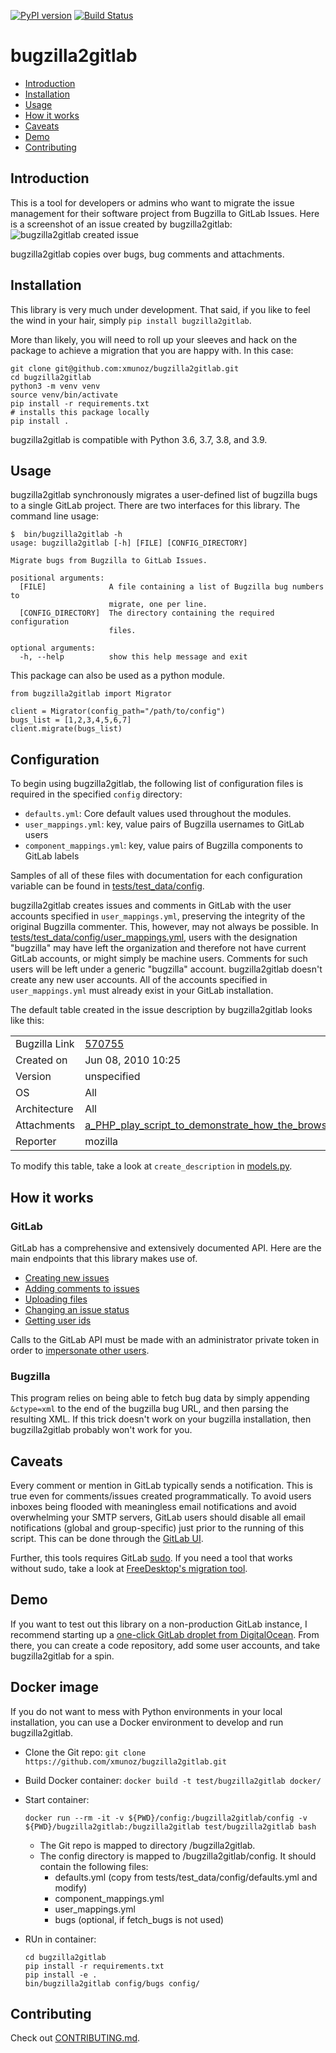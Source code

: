 [![PyPI version](https://badge.fury.io/py/bugzilla2gitlab.svg)](http://badge.fury.io/py/bugzilla2gitlab) [![Build Status](https://travis-ci.com/xmunoz/bugzilla2gitlab.svg?branch=master)](https://travis-ci.com/xmunoz/bugzilla2gitlab)

# bugzilla2gitlab

- [Introduction](#introduction)
- [Installation](#installation)
- [Usage](#usage)
- [How it works](#how-it-works)
- [Caveats](#caveats)
- [Demo](#demo)
- [Contributing](#contributing)

## Introduction

This is a tool for developers or admins who want to migrate the issue management for their software project from Bugzilla to GitLab Issues. Here is a screenshot of an issue created by bugzilla2gitlab:
![bugzilla2gitlab created issue](snapshot.png)

bugzilla2gitlab copies over bugs, bug comments and attachments.

## Installation

This library is very much under development. That said, if you like to feel the wind in your hair, simply `pip install bugzilla2gitlab`.

More than likely, you will need to roll up your sleeves and hack on the package to achieve a migration that you are happy with. In this case:

```
git clone git@github.com:xmunoz/bugzilla2gitlab.git
cd bugzilla2gitlab
python3 -m venv venv
source venv/bin/activate
pip install -r requirements.txt
# installs this package locally
pip install .
```

bugzilla2gitlab is compatible with Python 3.6, 3.7, 3.8, and 3.9.

## Usage

bugzilla2gitlab synchronously migrates a user-defined list of bugzilla bugs to a single GitLab project. There are two interfaces for this library. The command line usage:

```
$  bin/bugzilla2gitlab -h
usage: bugzilla2gitlab [-h] [FILE] [CONFIG_DIRECTORY]

Migrate bugs from Bugzilla to GitLab Issues.

positional arguments:
  [FILE]              A file containing a list of Bugzilla bug numbers to
                      migrate, one per line.
  [CONFIG_DIRECTORY]  The directory containing the required configuration
                      files.

optional arguments:
  -h, --help          show this help message and exit
```

This package can also be used as a python module.

```
from bugzilla2gitlab import Migrator

client = Migrator(config_path="/path/to/config")
bugs_list = [1,2,3,4,5,6,7]
client.migrate(bugs_list)
```

## Configuration

To begin using bugzilla2gitlab, the following list of configuration files is required in the specified `config` directory:

- `defaults.yml`: Core default values used throughout the modules.
- `user_mappings.yml`: key, value pairs of Bugzilla usernames to GitLab users
- `component_mappings.yml`: key, value pairs of Bugzilla components to GitLab labels

Samples of all of these files with documentation for each configuration variable can be found in [tests/test_data/config](tests/test_data/config).

bugzilla2gitlab creates issues and comments in GitLab with the user accounts specified in `user_mappings.yml`, preserving the integrity of the original Bugzilla commenter. This, however, may not always be possible. In [tests/test_data/config/user_mappings.yml](tests/test_data/config/user_mappings.yml), users with the designation "bugzilla" may have left the organization and therefore not have current GitLab accounts, or might simply be machine users. Comments for such users will be left under a generic "bugzilla" account. bugzilla2gitlab doesn't create any new user accounts. All of the accounts specified in `user_mappings.yml` must already exist in your GitLab installation.

The default table created in the issue description by bugzilla2gitlab looks like this:

|  |  |
| --- | --- |
| Bugzilla Link | [570755](https://bugzilla.mozilla.org/show_bug.cgi?id=570755) |
| Created on | Jun 08, 2010 10:25 |
| Version | unspecified |
| OS | All |
| Architecture | All |
| Attachments | [a_PHP_play_script_to_demonstrate_how_the_browser_requests_videos](/uploads/e521dd042dc4cfd3d49151d87dee8058/a_PHP_play_script_to_demonstrate_how_the_browser_requests_videos) |
| Reporter | mozilla |

To modify this table, take a look at `create_description` in [models.py](/bugzilla2gitlab/models.py#L92).

## How it works

### GitLab

GitLab has a comprehensive and extensively documented API. Here are the main endpoints that this library makes use of.

- [Creating new issues](http://doc.gitlab.com/ce/api/issues.html#new-issue)
- [Adding comments to issues](http://doc.gitlab.com/ce/api/notes.html)
- [Uploading files](http://doc.gitlab.com/ce/api/projects.html#upload-a-file)
- [Changing an issue status](http://doc.gitlab.com/ce/api/issues.html#edit-issue)
- [Getting user ids](http://doc.gitlab.com/ce/api/users.html#for-admins)

Calls to the GitLab API must be made with an administrator private token in order to [impersonate other users](http://doc.gitlab.com/ce/api/#sudo).

### Bugzilla

This program relies on being able to fetch bug data by simply appending `&ctype=xml` to the end of the bugzilla bug URL, and then parsing the resulting XML. If this trick doesn't work on your bugzilla installation, then bugzilla2gitlab probably won't work for you.

## Caveats

Every comment or mention in GitLab typically sends a notification. This is true even for comments/issues created programmatically. To avoid users inboxes being flooded with meaningless email notifications and avoid overwhelming your SMTP servers, GitLab users should disable all email notifications (global and group-specific) just prior to the running of this script. This can be done through the [GitLab UI](https://gitlab.com/profile/notifications).

Further, this tools requires GitLab [sudo](https://docs.gitlab.com/ce/api/#sudo). If you need a tool that works without sudo, take a look at [FreeDesktop's migration tool](https://gitlab.freedesktop.org/freedesktop/bztogl).

## Demo

If you want to test out this library on a non-production GitLab instance, I recommend starting up a [one-click GitLab droplet from DigitalOcean](https://www.digitalocean.com/features/one-click-apps/gitlab/). From there, you can create a code repository, add some user accounts, and take bugzilla2gitlab for a spin.

## Docker image

If you do not want to mess with Python environments in your local installation, you can use a Docker environment to develop and run bugzilla2gitlab.

- Clone the Git repo: `git clone https://github.com/xmunoz/bugzilla2gitlab.git`

- Build Docker container: `docker build -t test/bugzilla2gitlab docker/`

- Start container:
    ```
    docker run --rm -it -v ${PWD}/config:/bugzilla2gitlab/config -v ${PWD}/bugzilla2gitlab:/bugzilla2gitlab test/bugzilla2gitlab bash
    ```
    - The Git repo is mapped to directory /bugzilla2gitlab.
    - The config directory is mapped to /bugzilla2gitlab/config. It should contain the following files:
        - defaults.yml (copy from tests/test_data/config/defaults.yml and modify)
        - component_mappings.yml
        - user_mappings.yml
        - bugs (optional, if fetch_bugs is not used)

- RUn in container: 
    ```
    cd bugzilla2gitlab
    pip install -r requirements.txt
    pip install -e .
    bin/bugzilla2gitlab config/bugs config/
    ```

## Contributing

Check out [CONTRIBUTING.md](CONTRIBUTING.md).
